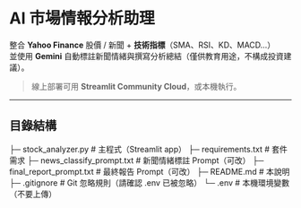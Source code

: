# AI 市場情報分析助理

整合 **Yahoo Finance** 股價 / 新聞 + **技術指標**（SMA、RSI、KD、MACD…）  
並使用 **Gemini** 自動標註新聞情緒與撰寫分析總結（僅供教育用途，不構成投資建議）。

> 線上部署可用 **Streamlit Community Cloud**，或本機執行。

---

## 目錄結構

├─ stock_analyzer.py # 主程式（Streamlit app）
├─ requirements.txt # 套件需求
├─ news_classify_prompt.txt # 新聞情緒標註 Prompt（可改）
├─ final_report_prompt.txt # 最終報告 Prompt（可改）
├─ README.md # 本說明
├─ .gitignore # Git 忽略規則（請確認 .env 已被忽略）
└─ .env # 本機環境變數（不要上傳）